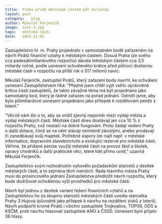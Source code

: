 ```yaml
---
title:	Praha přidá městským částem půl miliardy
layout:	post
category:	blog
author:	Mikuláš Ferjenčík
image:	zast-3.jpg
tags:	městské-části
date:	2015-11-05
---
```


Zastupitelstvo hl. m. Prahy projednalo v samostatném bodě zařazeném na návrh Pirátů finanční vztahy k městským částem. Dosud Praha (ze svého cca padesátimiliardového rozpočtu) dávala městským částem cca 3,5 miliardy ročně, podle usnesení schváleného krátce před půlnocí dostanou městské části v rozpočtu na příští rok o 517 milionů navíc.

Mikuláš Ferjenčík, zastupitel Pirátů, který zařazení bodu navrhl, ke schválení usnesení Zastupitelstvem říká: "Předně jsem chtěl vyjít vstříc oprávněné kritice části zastupitelů, že takto závažné téma má být projednáno jako samostatný bod, který je řádně zařazen na pořad jednání. Odmítli jsme, aby bylo půlmiliardové usnesení projednáno jako přílepek k rozdělování peněz z loterií." 

"Věcně nám šlo o to, aby se snížil zjevný nepoměr mezi výdaji města a výdaji městských částí. Městské části dnes dostávají jen cca 10 % z rozpočtu Prahy, což nestačí na  dobré fungování. Proto žádají vedení Prahy o další dotace, čímž se na něm stávají nemístně závislými, anebo prodávají či zanedbávají svůj majetek. Potřebné úspory lze najít např. v městské informatice, dopravním stavebnictvím a existující rezervě pro městské části. Věříme, že přidané peníze využijí městské části na provoz škol a školek, opravy chodníků a další praktické věci, které lidé přímo uvidí," uzavírá Mikuláš Ferjenčík.

Zastupitelstvo svým rozhodnutím vyhovělo požadavkům starostů z desítek městských částí, a to zejména těch menších. Rada hlavního města Prahy musí do prosincového jednání Zastupitelstva předložit návrh rozpočtu, který bude dodržovat schválenou výši prostředků pro městské části. 

Návrh byl jednou z desítek variant řešení finančních vztahů a na Zastupitelstvu ho za skupinu starostů městských částí uvedla starostka Prahy 3 Hujová (původně jako přílepek k návrhu na rozdělení zisků z loterií). Návrh podpořili kromě Pirátů i všichni zastupitelé Trojkoalice, TOP09, ODS a KSČM, proti návrhu hlasovali zastupitelé ANO a ČSSD. Usnesení bylo přijato 36 hlasy. 
